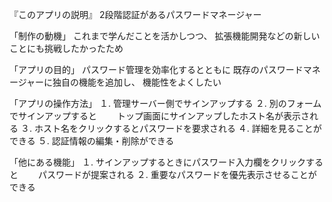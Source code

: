『このアプリの説明』
2段階認証があるパスワードマネージャー

「制作の動機」
これまで学んだことを活かしつつ、
拡張機能開発などの新しいことにも挑戦したかったため

「アプリの目的」
パスワード管理を効率化するとともに
既存のパスワードマネージャーに独自の機能を追加し、
機能性をよくしたい

「アプリの操作方法」
１. 管理サーバー側でサインアップする
２. 別のフォームでサインアップすると
  　　トップ画面にサインアップしたホスト名が表示される
３. ホスト名をクリックするとパスワードを要求される
４. 詳細を見ることができる
５. 認証情報の編集・削除ができる

「他にある機能」
１. サインアップするときにパスワード入力欄をクリックすると
  　　パスワードが提案される
２. 重要なパスワードを優先表示させることができる

